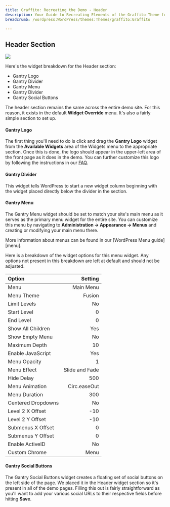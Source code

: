 ```yaml
---
title: Graffito: Recreating the Demo - Header
description: Your Guide to Recreating Elements of the Graffito Theme for WordPress
breadcrumb: /wordpress:WordPress/themes:Themes/graffito:Graffito

---
```


Header Section
-----
![][demo1]

Here's the widget breakdown for the Header section:

* Gantry Logo
* Gantry Divider
* Gantry Menu
* Gantry Divider
* Gantry Social Buttons

The header section remains the same across the entire demo site. For this reason, it exists in the default **Widget Override** menu. It's also a fairly simple section to set up.

#### Gantry Logo
The first thing you'll need to do is click and drag the **Gantry Logo** widget from the **Available Widgets** area of the Widgets menu to the appropriate section. Once this is done, the logo should appear in the upper-left area of the front page as it does in the demo. You can further customize this logo by following the instructions in our [FAQ][faq].

#### Gantry Divider
This widget tells WordPress to start a new widget column beginning with the widget placed directly below the divider in the section.

#### Gantry Menu
The Gantry Menu widget should be set to match your site's main menu as it serves as the primary menu widget for the entire site. You can customize this menu by navigating to **Administration -> Appearance -> Menus** and creating or modifying your main menu there. 

More information about menus can be found in our [WordPress Menu guide][menu].

Here is a breakdown of the widget options for this menu widget. Any options not present in this breakdown are left at default and should not be adjusted.

| Option             |        Setting |  
| :----------------- | -------------: |  
| Menu               |      Main Menu |  
| Menu Theme         |         Fusion |  
| Limit Levels       |             No |  
| Start Level        |              0 |  
| End Level          |              0 |  
| Show All Children  |            Yes |  
| Show Empty Menu    |             No |  
| Maximum Depth      |             10 |  
| Enable JavaScript  |            Yes |  
| Menu Opacity       |              1 |  
| Menu Effect        | Slide and Fade |  
| Hide Delay         |            500 |  
| Menu Animation     |   Circ.easeOut |  
| Menu Duration      |            300 |  
| Centered Dropdowns |             No |  
| Level 2 X Offset   |            -10 |  
| Level 2 Y Offset   |            -10 |  
| Submenus X Offset  |              0 |  
| Submenus Y Offset  |              0 |  
| Enable ActiveID    |             No |  
| Custom Chrome      |           Menu |  

#### Gantry Social Buttons
The Gantry Social Buttons widget creates a floating set of social buttons on the left side of the page. We placed it in the Header widget section so it's present in all of the demo pages. Filling this out is fairly straightforward as you'll want to add your various social URLs to their respective fields before hitting **Save**.

[demo1]: assets/wp_graffito_demo_1.jpeg
[faq]: faq.md